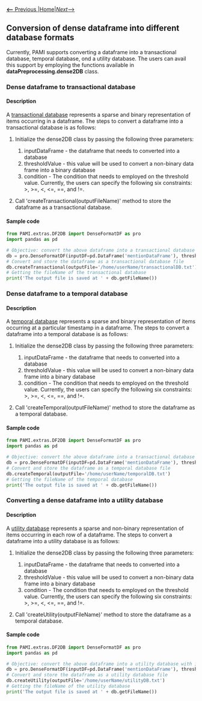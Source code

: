 [__<--__ Previous ](aboutPAMI.html)|[Home](installation.html)|[_Next_-->](organization.html)


## Conversion of dense dataframe into different database formats
Currently, PAMI supports converting a dataframe into a transactional database, temporal database, ond a utility database.
The users can avail this support by employing the functions available in **dataPreprocessing.dense2DB** class.  

### Dense dataframe to transactional database
#### Description
A [transactional database](transactionalDatabase.html) represents a sparse and binary representation of items occurring in a dataframe. 
The steps to convert a dataframe into a transactional database is as follows:

1. Initialize the dense2DB class by passing the following three parameters: 
   1. inputDataFrame  - the dataframe that needs to converted into a database
   1. thresholdValue  - this value will be used to convert a non-binary data frame into a binary database
   1. condition       - The condition that needs to employed on the threshold value. Currently, the users can specify 
      the following six constraints: >, >=, <, <=, ==, and !=.

1. Call 'createTransactional(outputFileName)' method to store the dataframe as a transactional database.

#### Sample code

 ```Python
from PAMI.extras.DF2DB import DenseFormatDF as pro
import pandas as pd

# Objective: convert the above dataframe into a transactional database with items whose value is greater than or equal 1.
db = pro.DenseFormatDF(inputDF=pd.DataFrame('mentionDataFrame'), thresholdValue=1, condition='>=')
# Convert and store the dataframe as a transactional database file
db.createTransactional(outputFile='/home/userName/transactionalDB.txt')
# Getting the fileName of the transactional database
print('The output file is saved at ' + db.getFileName())

   ```

### Dense dataframe to a temporal database
#### Description
A [temporal database](temporalDatabase.html) represents a sparse and binary representation of items occurring at a particular timestamp
in a dataframe.  The steps to convert a dataframe into a temporal database is as follows:

1. Initialize the dense2DB class by passing the following three parameters: 
   1. inputDataFrame  - the dataframe that needs to converted into a database
   1. thresholdValue  - this value will be used to convert a non-binary data frame into a binary database
   1. condition       - The condition that needs to employed on the threshold value. Currently, the users can specify 
      the following six constraints: >, >=, <, <=, ==, and !=.

1. Call 'createTemporal(outputFileName)' method to store the dataframe as a temporal database.

#### Sample code

 ```Python
from PAMI.extras.DF2DB import DenseFormatDF as pro
import pandas as pd

# Objective: convert the above dataframe into a transactional database with items whose value is greater than or equal 1.
db = pro.DenseFormatDF(inputDF=pd.DataFrame('mentionDataFrame'), thresholdValue=1, condition='>=')
# Convert and store the dataframe as a temporal database file
db.createTemporal(outputFile='/home/userName/temporalDB.txt')
# Getting the fileName of the temporal database
print('The output file is saved at ' + db.getFileName())

``` 
### Converting a dense dataframe into a utility database
#### Description
A [utility database](utilityDatabase.html) represents a sparse and non-binary representation of items occurring in
each row of a dataframe.  The steps to convert a dataframe into a utility database is as follows:

1. Initialize the dense2DB class by passing the following three parameters: 
   1. inputDataFrame  - the dataframe that needs to converted into a database
   1. thresholdValue  - this value will be used to convert a non-binary data frame into a binary database
   1. condition       - The condition that needs to employed on the threshold value. Currently, the users can specify 
      the following six constraints: >, >=, <, <=, ==, and !=.

1. Call 'createUtility(outputFileName)' method to store the dataframe as a temporal database.

#### Sample code

 ```Python
from PAMI.extras.DF2DB import DenseFormatDF as pro
import pandas as pd

# Objective: convert the above dataframe into a utility database with items whose value is greater than or equal 1.
db = pro.DenseFormatDF(inputDF=pd.DataFrame('mentionDataFrame'), thresholdValue=1, condition='>=')
# Convert and store the dataframe as a utility database file
db.createUtility(outputFile='/home/userName/utilityDB.txt')
# Getting the fileName of the utility database
print('The output file is saved at ' + db.getFileName())

  ```
